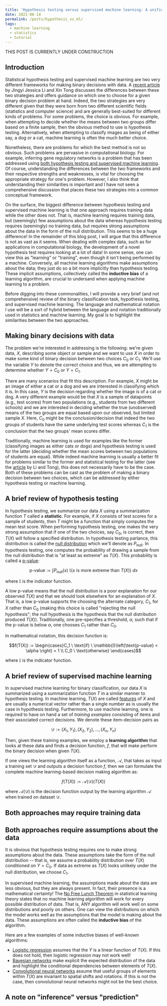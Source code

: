 ```yaml
---
title: 'Hypothesis testing versus supervised machine learning: A unified framework'
date: 2021-06-14
permalink: /posts/hypothesis_vs_ml/
tags:
  - machine learning
  - statistics
  - tutorial
---
```


THIS POST IS CURRENTLY UNDER CONSTRUCTION

Introduction
-----------

Statistical hypothesis testing and supervised machine learning are two very different frameworks for making binary decisions with data. A [recent article](https://doi.org/10.1016/j.patter.2020.100115) by Jingyi Jessica Li and Xin Tong discusses the differences between these two strategies and offers guidance on which one to choose for a given binary decision problem at hand. Indeed, the two strategies are very different given that they were born from two different scientific fields (statistics and computer science) and are generally best-suited for different kinds of problems. For some problems, the choice is obvious. For example, when attempting to decide whether the means between two groups differ based on a finite sample, then the obvious method to use is hypothesis testing. Alternatively, when attempting to classify images as being of either say, a dog or a cat, machine learning is often the much better choice. 

Nonetheless, there are problems for which the best method is not so obvious. Such problems are pervasive in computational biology. For example, inferring gene regulatory networks is a problem that has been addressed using [both hypothesis testing and supervised machine learning](https://bmcbioinformatics.biomedcentral.com/articles/10.1186/s12859-018-2217-z). Of course, understanding the differences between the two frameworks and their respective strengths and weaknesses, is vital for choosing the appropriate strategy for one's problem. However, I also think that understanding their similarities is important and I have not seen a comprehensive discussion that places these two strategies into a common conceptual framework. 

On the surface, the biggest difference between hypothesis testing and supervised machine learning is that one approach requires training data while the other does not.  That is, machine learning requires training data, but (seemingly) few assumptions about the data whereas hypothesis testing requires (seemingly) no training data, but requires strong assumptions about the data in the form of the null distribution. This seems to be a huge difference! In the remainder of this blog post, I will argue that this difference is not as vast as it seems.  When dealing with complex data, such as for applications in computational biology, the development of a novel hypothesis test requires looking at a lot of data!  In some sense, one can view this as "learning" or "training", even though it isn't being performed by a machine.  Conversely, all machine learning algorithms make assumptions about the data; they just do so a bit more implicitly than hypothesis testing.  These implicit assumptions, collectively called the **inductive bias** of a learning algorithm, are crucial to undersand when applying machine learning to a problem.

Before digging into these commonalities, I will provide a very brief (and not comprehensive) review of the binary classification task, hypothesis testing, and supervised machine learning.  The language and mathematical notation I use will be a sort of hybrid between the language and notation traditionally used in statistics and machine learning. My goal is to highlight the similarities between the two approaches. 

Making binary decisions with data
----------

The problem we're interested in addressing is the following: we're given data, $X$, describing some object or sample and we want to use $X$ in order to make some kind of binary decision between two choices $C_0$ or $C_1$. We'll use the variable $Y$ to denote the correct choice and thus, we are attempting to determine whether $Y = C_0$ or $Y = C_1$.  

There are many scenarios that fit this description. For example, $X$ might be an image of either a cat or a dog and we are interested in classifying which it is. In this case, $Y$ is the decision regarding whether the image is of a cat or dog. A very different example would be that $X$ is a sample of datapoints (e.g., test scores) from two populations (e.g., students from two different schools) and we are interested in deciding whether the true (unobserved) means of the two groups are equal based upon our observed, but limited sample $X$.  Here, $C_0$ might be the conclusion/decision that indeed the two groups of students have the same underlying test scores whereas $C_1$ is the conclusion that the two groups' mean scores differ.

Traditionally, machine learning is used for examples like the former (classifying images as either cats or dogs) and hypothesis testing is used for the latter (deciding whether the mean scores between two populations of students are equal). While indeed machine learning is usually a better fit for problems similar to the former and statistical testing for the latter (see the [article](https://doi.org/10.1016/j.patter.2020.100115) by Li and Tong), this does not necessarily have to be the case. Both of these problems can be cast as the problem of making a binary decision between two choices, which can be addressed by either hypothesis testing or machine learning.

A brief review of hypothesis testing  
-----------

In hypothesis testing, we summarize our data $X$ using a summarization function $T$ called a **statistic**. For example, if $X$ consists of test scores for a sample of students, then $T$ might be a function that simply computes the mean test score.  When performing hypothesis testing, one makes the very strong assumption that if one of the two choices, say $C_0$, is correct, then $T(X)$ will follow a specified distribution.  In hypothesis testing parlance, this distribution is called the [null distribution](https://en.wikipedia.org/wiki/Null_distribution#:~:text=Null%20distribution%20is%20a%20tool,is%20said%20to%20be%20true) which we'll denote as $P_{\text{null}}$.  In hypothesis testing, one computes the probability of drawing a sample from the null distribution that is "at least as extreme" as $T(X)$.  This probability is called a [p-value](https://en.wikipedia.org/wiki/P-value): 

$$\text{p-value} := \int P_{\text{null}}(x) \ \mathbb{I}(x \ \text{is more extreme than} \ T(X)) \ dx$$

where $\mathbb{I}$ is the indicator function.

A low p-value means that the null distribution is a poor explanation for our observed $T(X)$ and that we should look elsewhere for an explanation of $X$.  That is, a low p-value supports the choosing the alternate category, $C_1$, for $X$ rather than $C_0$ (making this choice is called "rejecting the null hypothesis"; the null hypothesis is the hypothesis that the null distribution produced $T(X)$). Traditionally, one pre-specifies a threshold, $\alpha$, such that if the p-value is below $\alpha$, one chooses $C_1$ rather than $C_0$.

In mathematical notation, this decision function is:

$$f(T(X)) := \begin{cases}C_1  \ \text{if} \ \mathbb{I}\left(\text{p-value} < \alpha \right) = 1 \\  C_0  \ \text{otherwise} \end{cases}$$

where $\mathbb{I}$ is the indicator function.

A brief review of supervised machine learning
-----------------

In supervised machine learning for binary classification, our data $X$ is summarized using a summarization function $T$ in a similar manner to hypothesis testing.  In machine learning, $T(X)$ are called [features](https://en.wikipedia.org/wiki/Feature_selection) of $X$ and are usually a numerical vector rather than a single number as is usually the case in hypothesis testing.  Furthermore, to use machine learning, one is required to have on hand a set of *training examples* consisting of items and their associated correct decisions. We denote these item-decision pairs as 

$$\mathcal{D} := (X_1, Y_1), (X_2, Y_2), \dots, (X_n, Y_n)$$ 

Then, given these training examples, we employ a **learning algorithm** that looks at these data and finds a decision function, $f$, that will make perform the binary decision when given $T(X)$.  

If one views the learning algorithm itself as a function, $\mathcal{A}$, that takes as input a training set $\mathcal{D}$ and outputs a decision function $f$, then we can formulate the complete machine learning-based decision making algorithm as:

$$f(T(X)) := \mathcal{A}(\mathcal{D})(T(X))$$

where $\mathcal{A}(\mathcal{D})$ is the decision function output by the learning algorithm $\mathcal{A}$ when trained on dataset $\mathcal{D}$.

Both approaches may require training data
-----------------

Both approaches require assumptions about the data
-----------------

It is obvious that hypothesis testing requires one to make strong assumptions about the data. These assumptions take the form of the null distribution -- that is, we assume a probability distribution over $T(X)$ conditioned on $Y = C_0$.  If data as extreme as $T(X)$ looks unlikely under the null distribution, we choose $C_1$.

In supervised machine learning, the assumptions made about the data are less obvious, but they are always present. In fact, their presence is a mathematical certainty! The [No Free Lunch Theorem]() in statistical learning theory states that no machine learning algorithm will work for every possible distribution of data. That is, ANY algorithm will work well on some distributions and poorly on others. One can view the distributions on which the model works well as the assumptions that the model is making about the data. These assumptions are often called the **inductive bias** of the algorithm.  

Here are a few examples of some inductive biases of well-known algorithms:
* [Logistic regression]() assumes that the $Y$ is a linear function of $T(X)$. If this does not hold, then logistic regression may not work well!
* [Bayesian networks]() make explicit the expected distribution of the data and highlight the conditional dependencies between elements of $T(X)$. 
* [Convolutional neural networks]() assume that useful groups of elements within $T(X)$ are invariant to spatial shifts and rotations. If this is not the case, then convolutional neural networks might not be the best choice.

A note on "inference" versus "prediction"
-----------------

